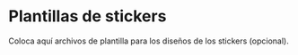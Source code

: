 # Plantillas de stickers

Coloca aquí archivos de plantilla para los diseños de los stickers (opcional).
